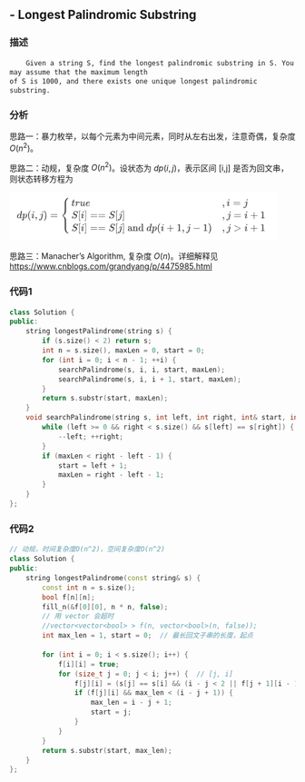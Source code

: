 ## - Longest Palindromic Substring

### 描述

```
    Given a string S, find the longest palindromic substring in S. You may assume that the maximum length
of S is 1000, and there exists one unique longest palindromic substring.
```

### 分析

思路一：暴力枚举，以每个元素为中间元素，同时从左右出发，注意奇偶，复杂度 $O(n^2)$。

思路二：动规，复杂度 $O(n^2)$。设状态为 $dp(i,j)$，表示区间 [i,j] 是否为回文串，则状态转移方程为

![](https://github.com/Pen9uin/LeetCode/blob/master/imgs/Longest%20Palindromic%20Substring.png)

思路三：Manacher’s Algorithm, 复杂度 $O(n)$。详细解释见 https://www.cnblogs.com/grandyang/p/4475985.html

### 代码1

```C++
class Solution {
public:
    string longestPalindrome(string s) {
        if (s.size() < 2) return s;
        int n = s.size(), maxLen = 0, start = 0;
        for (int i = 0; i < n - 1; ++i) {
            searchPalindrome(s, i, i, start, maxLen);
            searchPalindrome(s, i, i + 1, start, maxLen);
        }
        return s.substr(start, maxLen);
    }
    void searchPalindrome(string s, int left, int right, int& start, int& maxLen) {
        while (left >= 0 && right < s.size() && s[left] == s[right]) {
            --left; ++right;
        }
        if (maxLen < right - left - 1) {
            start = left + 1;
            maxLen = right - left - 1;
        }
    }
};
```

### 代码2

```C++
// 动规，时间复杂度O(n^2)，空间复杂度O(n^2)
class Solution {
public:
    string longestPalindrome(const string& s) {
        const int n = s.size();
        bool f[n][n];
        fill_n(&f[0][0], n * n, false);
        // 用 vector 会超时
        //vector<vector<bool> > f(n, vector<bool>(n, false));
        int max_len = 1, start = 0;  // 最长回文子串的长度，起点

        for (int i = 0; i < s.size(); i++) {
            f[i][i] = true;
            for (size_t j = 0; j < i; j++) {  // [j, i]
                f[j][i] = (s[j] == s[i] && (i - j < 2 || f[j + 1][i - 1]));
                if (f[j][i] && max_len < (i - j + 1)) {
                    max_len = i - j + 1;
                    start = j;
                }
            }
        }
        return s.substr(start, max_len);
    }
};
```


